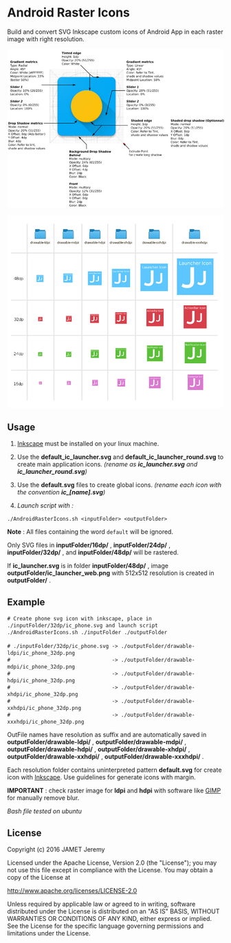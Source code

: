 # Android Raster Icons

Build and convert SVG Inkscape custom icons of Android App in each raster image with right resolution.

![preview](https://raw.githubusercontent.com/J-Jamet/Android-Raster-Icons/HEAD/template_ic_launcher.jpg)

![preview](https://raw.githubusercontent.com/J-Jamet/Android-Raster-Icons/HEAD/previewIcons.jpg)

## Usage

1. [Inkscape](https://inkscape.org/fr/) must be installed on your linux machine.

2. Use the **default_ic_launcher.svg** and **default_ic_launcher_round.svg** to create main application icons. *(rename as **ic_launcher.svg** and **ic_launcher_round.svg**)*

3. Use the **default.svg** files to create global icons. *(rename each icon with the convention **ic_[name].svg**)*

4. *Launch script with :*

```
./AndroidRasterIcons.sh <inputFolder> <outputFolder>
```

**Note** : All files containing the word `default` will be ignored.

Only SVG files in **inputFolder/16dp/** , **inputFolder/24dp/** , **inputFolder/32dp/** , and **inputFolder/48dp/** will be rastered.

If **ic_launcher.svg** is in folder **inputFolder/48dp/** , image **outputFolder/ic_launcher_web.png** with 512x512 resolution is created in **outputFolder/** .

## Example
```
# Create phone svg icon with inkscape, place in ./inputFolder/32dp/ic_phone.svg and launch script
./AndroidRasterIcons.sh ./inputFolder ./outputFolder

# ./inputFolder/32dp/ic_phone.svg -> ./outputFolder/drawable-ldpi/ic_phone_32dp.png
#                                 -> ./outputFolder/drawable-mdpi/ic_phone_32dp.png
#                                 -> ./outputFolder/drawable-hdpi/ic_phone_32dp.png
#                                 -> ./outputFolder/drawable-xhdpi/ic_phone_32dp.png
#                                 -> ./outputFolder/drawable-xxhdpi/ic_phone_32dp.png
#                                 -> ./outputFolder/drawable-xxxhdpi/ic_phone_32dp.png
```

OutFile names have resolution as suffix and are automatically saved in **outputFolder/drawable-ldpi/** , **outputFolder/drawable-mdpi/** , **outputFolder/drawable-hdpi/** , **outputFolder/drawable-xhdpi/** , **outputFolder/drawable-xxhdpi/** , **outputFolder/drawable-xxxhdpi/** .

Each resolution folder contains uninterpreted pattern **default.svg** for create icon with [Inkscape](https://inkscape.org/). Use guidelines for generate icons with margin.

**IMPORTANT** : check raster image for **ldpi** and **hdpi** with software like [GIMP](http://www.gimp.com/) for manually remove blur.

*Bash file tested on ubuntu*

## License

Copyright (c) 2016 JAMET Jeremy

Licensed under the Apache License, Version 2.0 (the "License"); you may not use this file except in compliance with the License. You may obtain a copy of the License at

http://www.apache.org/licenses/LICENSE-2.0

Unless required by applicable law or agreed to in writing, software distributed under the License is distributed on an "AS IS" BASIS, WITHOUT WARRANTIES OR CONDITIONS OF ANY KIND, either express or implied. See the License for the specific language governing permissions and limitations under the License.

